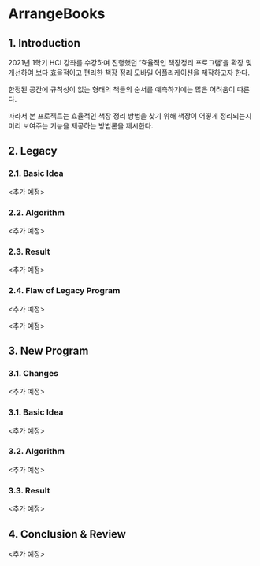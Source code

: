 # ArrangeBooks

## 1. Introduction

2021년 1학기 HCI 강좌를 수강하며 진행했던 ‘효율적인 책장정리 프로그램’을 확장 및 개선하여 보다 효율적이고 편리한 책장 정리 모바일 어플리케이션을 제작하고자 한다.

한정된 공간에 규칙성이 없는 형태의 책들의 순서를 예측하기에는 많은 어려움이 따른다.

따라서 본 프로젝트는 효율적인 책장 정리 방법을 찾기 위해 책장이 어떻게 정리되는지 미리 보여주는 기능을 제공하는 방법론을 제시한다.

## 2. Legacy

### 2.1. Basic Idea

<추가 예정>

### 2.2. Algorithm

<추가 예정>

### 2.3. Result

<추가 예정>

### 2.4. Flaw of Legacy Program

<추가 예정>

<추가 예정>

## 3. New Program

### 3.1. Changes

<추가 예정>

### 3.1. Basic Idea

<추가 예정>

### 3.2. Algorithm

<추가 예정>

### 3.3. Result

<추가 예정>

## 4. Conclusion & Review

<추가 예정>
